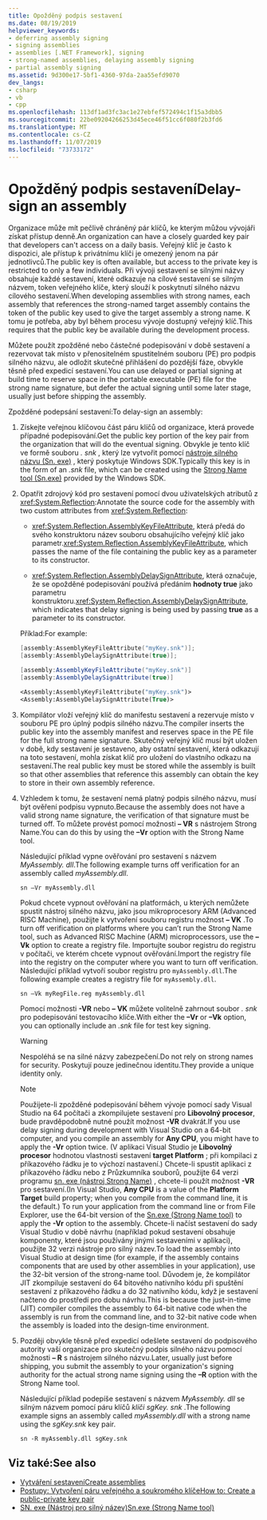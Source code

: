 ```yaml
---
title: Opožděný podpis sestavení
ms.date: 08/19/2019
helpviewer_keywords:
- deferring assembly signing
- signing assemblies
- assemblies [.NET Framework], signing
- strong-named assemblies, delaying assembly signing
- partial assembly signing
ms.assetid: 9d300e17-5bf1-4360-97da-2aa55efd9070
dev_langs:
- csharp
- vb
- cpp
ms.openlocfilehash: 113df1ad3fc3ac1e27ebfef572494c1f15a3dbb5
ms.sourcegitcommit: 22be09204266253d45ece46f51cc6f080f2b3fd6
ms.translationtype: MT
ms.contentlocale: cs-CZ
ms.lasthandoff: 11/07/2019
ms.locfileid: "73733172"
---
```

# <a name="delay-sign-an-assembly"></a><span data-ttu-id="4aa73-102">Opožděný podpis sestavení</span><span class="sxs-lookup"><span data-stu-id="4aa73-102">Delay-sign an assembly</span></span>

<span data-ttu-id="4aa73-103">Organizace může mít pečlivě chráněný pár klíčů, ke kterým můžou vývojáři získat přístup denně.</span><span class="sxs-lookup"><span data-stu-id="4aa73-103">An organization can have a closely guarded key pair that developers can't access on a daily basis.</span></span> <span data-ttu-id="4aa73-104">Veřejný klíč je často k dispozici, ale přístup k privátnímu klíči je omezený jenom na pár jednotlivců.</span><span class="sxs-lookup"><span data-stu-id="4aa73-104">The public key is often available, but access to the private key is restricted to only a few individuals.</span></span> <span data-ttu-id="4aa73-105">Při vývoji sestavení se silnými názvy obsahuje každé sestavení, které odkazuje na cílové sestavení se silným názvem, token veřejného klíče, který slouží k poskytnutí silného názvu cílového sestavení.</span><span class="sxs-lookup"><span data-stu-id="4aa73-105">When developing assemblies with strong names, each assembly that references the strong-named target assembly contains the token of the public key used to give the target assembly a strong name.</span></span> <span data-ttu-id="4aa73-106">K tomu je potřeba, aby byl během procesu vývoje dostupný veřejný klíč.</span><span class="sxs-lookup"><span data-stu-id="4aa73-106">This requires that the public key be available during the development process.</span></span>

<span data-ttu-id="4aa73-107">Můžete použít zpožděné nebo částečné podepisování v době sestavení a rezervovat tak místo v přenositelném spustitelném souboru (PE) pro podpis silného názvu, ale odložit skutečné přihlášení do pozdější fáze, obvykle těsně před expedicí sestavení.</span><span class="sxs-lookup"><span data-stu-id="4aa73-107">You can use delayed or partial signing at build time to reserve space in the portable executable (PE) file for the strong name signature, but defer the actual signing until some later stage, usually just before shipping the assembly.</span></span>

<span data-ttu-id="4aa73-108">Zpožděné podepsání sestavení:</span><span class="sxs-lookup"><span data-stu-id="4aa73-108">To delay-sign an assembly:</span></span>

1. <span data-ttu-id="4aa73-109">Získejte veřejnou klíčovou část páru klíčů od organizace, která provede případné podepisování.</span><span class="sxs-lookup"><span data-stu-id="4aa73-109">Get the public key portion of the key pair from the organization that will do the eventual signing.</span></span> <span data-ttu-id="4aa73-110">Obvykle je tento klíč ve formě souboru *. snk* , který lze vytvořit pomocí [nástroje silného názvu (Sn. exe)](../../framework/tools/sn-exe-strong-name-tool.md) , který poskytuje Windows SDK.</span><span class="sxs-lookup"><span data-stu-id="4aa73-110">Typically this key is in the form of an *.snk* file, which can be created using the [Strong Name tool (Sn.exe)](../../framework/tools/sn-exe-strong-name-tool.md) provided by the Windows SDK.</span></span>

2. <span data-ttu-id="4aa73-111">Opatřit zdrojový kód pro sestavení pomocí dvou uživatelských atributů z <xref:System.Reflection>:</span><span class="sxs-lookup"><span data-stu-id="4aa73-111">Annotate the source code for the assembly with two custom attributes from <xref:System.Reflection>:</span></span>

   - <span data-ttu-id="4aa73-112"><xref:System.Reflection.AssemblyKeyFileAttribute>, která předá do svého konstruktoru název souboru obsahujícího veřejný klíč jako parametr.</span><span class="sxs-lookup"><span data-stu-id="4aa73-112"><xref:System.Reflection.AssemblyKeyFileAttribute>, which passes the name of the file containing the public key as a parameter to its constructor.</span></span>

   - <span data-ttu-id="4aa73-113"><xref:System.Reflection.AssemblyDelaySignAttribute>, která označuje, že se opožděné podepisování používá předáním **hodnoty true** jako parametru konstruktoru.</span><span class="sxs-lookup"><span data-stu-id="4aa73-113"><xref:System.Reflection.AssemblyDelaySignAttribute>, which indicates that delay signing is being used by passing **true** as a parameter to its constructor.</span></span>

   <span data-ttu-id="4aa73-114">Příklad:</span><span class="sxs-lookup"><span data-stu-id="4aa73-114">For example:</span></span>

   ```cpp
   [assembly:AssemblyKeyFileAttribute("myKey.snk")];
   [assembly:AssemblyDelaySignAttribute(true)];
   ```

   ```csharp
   [assembly:AssemblyKeyFileAttribute("myKey.snk")]
   [assembly:AssemblyDelaySignAttribute(true)]
   ```

   ```vb
   <Assembly:AssemblyKeyFileAttribute("myKey.snk")>
   <Assembly:AssemblyDelaySignAttribute(True)>
   ```

3. <span data-ttu-id="4aa73-115">Kompilátor vloží veřejný klíč do manifestu sestavení a rezervuje místo v souboru PE pro úplný podpis silného názvu.</span><span class="sxs-lookup"><span data-stu-id="4aa73-115">The compiler inserts the public key into the assembly manifest and reserves space in the PE file for the full strong name signature.</span></span> <span data-ttu-id="4aa73-116">Skutečný veřejný klíč musí být uložen v době, kdy sestavení je sestaveno, aby ostatní sestavení, která odkazují na toto sestavení, mohla získat klíč pro uložení do vlastního odkazu na sestavení.</span><span class="sxs-lookup"><span data-stu-id="4aa73-116">The real public key must be stored while the assembly is built so that other assemblies that reference this assembly can obtain the key to store in their own assembly reference.</span></span>

4. <span data-ttu-id="4aa73-117">Vzhledem k tomu, že sestavení nemá platný podpis silného názvu, musí být ověření podpisu vypnuto.</span><span class="sxs-lookup"><span data-stu-id="4aa73-117">Because the assembly does not have a valid strong name signature, the verification of that signature must be turned off.</span></span> <span data-ttu-id="4aa73-118">To můžete provést pomocí možnosti **– VR** s nástrojem Strong Name.</span><span class="sxs-lookup"><span data-stu-id="4aa73-118">You can do this by using the **–Vr** option with the Strong Name tool.</span></span>

     <span data-ttu-id="4aa73-119">Následující příklad vypne ověřování pro sestavení s názvem *MyAssembly. dll*.</span><span class="sxs-lookup"><span data-stu-id="4aa73-119">The following example turns off verification for an assembly called *myAssembly.dll*.</span></span>

   ```console
   sn –Vr myAssembly.dll
   ```

   <span data-ttu-id="4aa73-120">Pokud chcete vypnout ověřování na platformách, u kterých nemůžete spustit nástroj silného názvu, jako jsou mikroprocesory ARM (Advanced RISC Machine), použijte k vytvoření souboru registru možnost **– VK** .</span><span class="sxs-lookup"><span data-stu-id="4aa73-120">To turn off verification on platforms where you can’t run the Strong Name tool, such as Advanced RISC Machine (ARM) microprocessors, use the **–Vk** option to create a registry file.</span></span> <span data-ttu-id="4aa73-121">Importujte soubor registru do registru v počítači, ve kterém chcete vypnout ověřování.</span><span class="sxs-lookup"><span data-stu-id="4aa73-121">Import the registry file into the registry on the computer where you want to turn off verification.</span></span> <span data-ttu-id="4aa73-122">Následující příklad vytvoří soubor registru pro `myAssembly.dll`.</span><span class="sxs-lookup"><span data-stu-id="4aa73-122">The following example creates a registry file for `myAssembly.dll`.</span></span>

   ```console
   sn –Vk myRegFile.reg myAssembly.dll
   ```

   <span data-ttu-id="4aa73-123">Pomocí možnosti **-VR** nebo **– VK** můžete volitelně zahrnout soubor *. snk* pro podepisování testovacího klíče.</span><span class="sxs-lookup"><span data-stu-id="4aa73-123">With either the **–Vr** or **–Vk** option, you can optionally include an *.snk* file for test key signing.</span></span>

   > [!WARNING]
   > <span data-ttu-id="4aa73-124">Nespoléhá se na silné názvy zabezpečení.</span><span class="sxs-lookup"><span data-stu-id="4aa73-124">Do not rely on strong names for security.</span></span> <span data-ttu-id="4aa73-125">Poskytují pouze jedinečnou identitu.</span><span class="sxs-lookup"><span data-stu-id="4aa73-125">They provide a unique identity only.</span></span>

   > [!NOTE]
   > <span data-ttu-id="4aa73-126">Použijete-li zpožděné podepisování během vývoje pomocí sady Visual Studio na 64 počítači a zkompilujete sestavení pro **Libovolný procesor**, bude pravděpodobně nutné použít možnost **-VR** dvakrát.</span><span class="sxs-lookup"><span data-stu-id="4aa73-126">If you use delay signing during development with Visual Studio on a 64-bit computer, and you compile an assembly for **Any CPU**, you might have to apply the **-Vr** option twice.</span></span> <span data-ttu-id="4aa73-127">(V aplikaci Visual Studio je **Libovolný procesor** hodnotou vlastnosti sestavení **target Platform** ; při kompilaci z příkazového řádku je to výchozí nastavení.) Chcete-li spustit aplikaci z příkazového řádku nebo z Průzkumníka souborů, použijte 64 verzi programu [sn. exe (nástroj Strong Name)](../../framework/tools/sn-exe-strong-name-tool.md) , chcete-li použít možnost **-VR** pro sestavení.</span><span class="sxs-lookup"><span data-stu-id="4aa73-127">(In Visual Studio, **Any CPU** is a value of the **Platform Target** build property; when you compile from the command line, it is the default.) To run your application from the command line or from File Explorer, use the 64-bit version of the [Sn.exe (Strong Name tool)](../../framework/tools/sn-exe-strong-name-tool.md) to apply the **-Vr** option to the assembly.</span></span> <span data-ttu-id="4aa73-128">Chcete-li načíst sestavení do sady Visual Studio v době návrhu (například pokud sestavení obsahuje komponenty, které jsou používány jinými sestaveními v aplikaci), použijte 32 verzi nástroje pro silný název.</span><span class="sxs-lookup"><span data-stu-id="4aa73-128">To load the assembly into Visual Studio at design time (for example, if the assembly contains components that are used by other assemblies in your application), use the 32-bit version of the strong-name tool.</span></span> <span data-ttu-id="4aa73-129">Důvodem je, že kompilátor JIT zkompiluje sestavení do 64 bitového nativního kódu při spuštění sestavení z příkazového řádku a do 32 nativního kódu, když je sestavení načteno do prostředí pro dobu návrhu.</span><span class="sxs-lookup"><span data-stu-id="4aa73-129">This is because the just-in-time (JIT) compiler compiles the assembly to 64-bit native code when the assembly is run from the command line, and to 32-bit native code when the assembly is loaded into the design-time environment.</span></span>

5. <span data-ttu-id="4aa73-130">Později obvykle těsně před expedicí odešlete sestavení do podpisového autority vaší organizace pro skutečný podpis silného názvu pomocí možnosti **– R** s nástrojem silného názvu.</span><span class="sxs-lookup"><span data-stu-id="4aa73-130">Later, usually just before shipping, you submit the assembly to your organization's signing authority for the actual strong name signing using the **–R** option with the Strong Name tool.</span></span>

   <span data-ttu-id="4aa73-131">Následující příklad podepíše sestavení s názvem *MyAssembly. dll* se silným názvem pomocí páru klíčů *klíči sgKey. snk* .</span><span class="sxs-lookup"><span data-stu-id="4aa73-131">The following example signs an assembly called *myAssembly.dll* with a strong name using the *sgKey.snk* key pair.</span></span>

   ```console
   sn -R myAssembly.dll sgKey.snk
   ```

## <a name="see-also"></a><span data-ttu-id="4aa73-132">Viz také:</span><span class="sxs-lookup"><span data-stu-id="4aa73-132">See also</span></span>

- [<span data-ttu-id="4aa73-133">Vytváření sestavení</span><span class="sxs-lookup"><span data-stu-id="4aa73-133">Create assemblies</span></span>](create.md)
- [<span data-ttu-id="4aa73-134">Postupy: Vytvoření páru veřejného a soukromého klíče</span><span class="sxs-lookup"><span data-stu-id="4aa73-134">How to: Create a public-private key pair</span></span>](create-public-private-key-pair.md)
- [<span data-ttu-id="4aa73-135">SN. exe (Nástroj pro silný název)</span><span class="sxs-lookup"><span data-stu-id="4aa73-135">Sn.exe (Strong Name tool)</span></span>](../../framework/tools/sn-exe-strong-name-tool.md)
